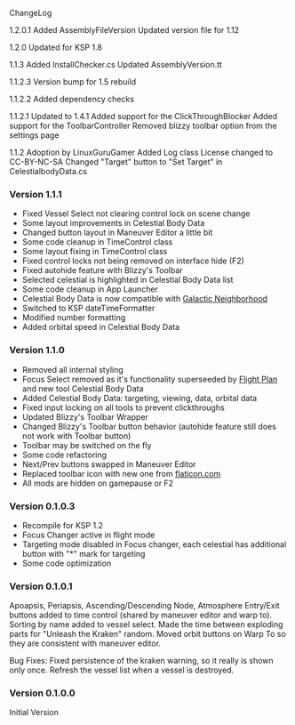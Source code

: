 ﻿ChangeLog

1.2.0.1
	Added AssemblyFileVersion
	Updated version file for 1.12

1.2.0
	Updated for KSP 1.8

1.1.3
	Added InstallChecker.cs
	Updated AssemblyVersion.tt

1.1.2.3
	Version bump for 1.5 rebuild

1.1.2.2
	Added dependency checks 

1.1.2.1
	Updated to 1.4.1
	Added support for the ClickThroughBlocker
	Added support for the ToolbarController
	Removed blizzy toolbar option from the settings page


1.1.2
	Adoption by LinuxGuruGamer
	Added Log class
	License changed to CC-BY-NC-SA
	Changed "Target" button to "Set Target" in CelestialbodyData.cs

### Version 1.1.1
- Fixed Vessel Select not clearing control lock on scene change
- Some layout improvements in Celestial Body Data
- Changed button layout in Maneuver Editor a little bit
- Some code cleanup in TimeControl class
- Some layout fixing in TimeControl class
- Fixed control locks not being removed on interface hide (F2)
- Fixed autohide feature with Blizzy's Toolbar
- Selected celestial is highlighted in Celestial Body Data list
- Some code cleanup in App Launcher
- Celestial Body Data is now compatible with [Galactic Neighborhood](https://forum.kerbalspaceprogram.com/index.php?/topic/116058-wip131-galactic-neighborhood/)
- Switched to KSP dateTimeFormatter
- Modified number formatting
- Added orbital speed in Celestial Body Data

### Version 1.1.0
- Removed all internal styling
- Focus Select removed as it's functionality superseeded by [Flight Plan](https://forum.kerbalspaceprogram.com/index.php?/topic/151899-ksp-131-flight-plan-104-crazy-trajectories-demystified-2017-10-28/) and new tool Celestial Body Data
- Added Celestial Body Data: targeting, viewing, data, orbital data
- Fixed input locking on all tools to prevent clickthroughs
- Updated Blizzy's Toolbar Wrapper
- Changed Blizzy's Toolbar button behavior (autohide feature still does not work with Toolbar button)
- Toolbar may be switched on the fly
- Some code refactoring
- Next/Prev buttons swapped in Maneuver Editor
- Replaced toolbar icon with new one from [flaticon.com](https://www.flaticon.com/free-icon/compass_346045)
- All mods are hidden on gamepause or F2

### Version 0.1.0.3
- Recompile for KSP 1.2
- Focus Changer active in flight mode
- Targeting mode disabled in Focus changer, each celestial has additional button with "*" mark for targeting
- Some code optimization

### Version 0.1.0.1
Apoapsis, Periapsis, Ascending/Descending Node, Atmosphere Entry/Exit buttons added to time control (shared by maneuver editor and warp to).
Sorting by name added to vessel select.
Made the time between exploding parts for "Unleash the Kraken" random.
Moved orbit buttons on Warp To so they are consistent with maneuver editor.

Bug Fixes:
Fixed persistence of the kraken warning, so it really is shown only once.
Refresh the vessel list when a vessel is destroyed.

### Version 0.1.0.0
Initial Version
